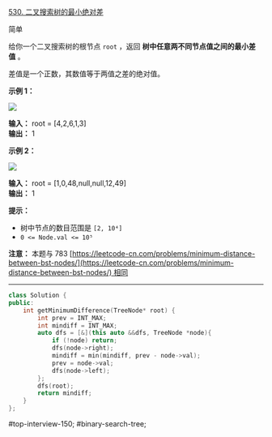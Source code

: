 [530. 二叉搜索树的最小绝对差](https://leetcode.cn/problems/minimum-absolute-difference-in-bst/)

简单

给你一个二叉搜索树的根节点 `root` ，返回 **树中任意两不同节点值之间的最小差值** 。

差值是一个正数，其数值等于两值之差的绝对值。

**示例 1：**

![](https://assets.leetcode.com/uploads/2021/02/05/bst1.jpg)

**输入：** root = [4,2,6,1,3]  
**输出：** 1  

**示例 2：**

![](https://assets.leetcode.com/uploads/2021/02/05/bst2.jpg)

**输入：** root = [1,0,48,null,null,12,49]  
**输出：** 1  

**提示：**

- 树中节点的数目范围是 `[2, 10⁴]`
- `0 <= Node.val <= 10⁵`

**注意：** 本题与 783 [https://leetcode-cn.com/problems/minimum-distance-between-bst-nodes/](https://leetcode-cn.com/problems/minimum-distance-between-bst-nodes/) 相同

---- ----
```cpp
class Solution {
public:
    int getMinimumDifference(TreeNode* root) {
        int prev = INT_MAX;
        int mindiff = INT_MAX;
        auto dfs = [&](this auto &&dfs, TreeNode *node){
            if (!node) return;
            dfs(node->right);
            mindiff = min(mindiff, prev - node->val);
            prev = node->val;
            dfs(node->left);
        };
        dfs(root);
        return mindiff;
    }
};
```

#top-interview-150; #binary-search-tree;